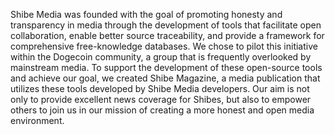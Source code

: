 Shibe Media was founded with the goal of promoting honesty and transparency in media through the development of tools that facilitate open collaboration, enable better source traceability, and provide a framework for comprehensive free-knowledge databases. We chose to pilot this initiative within the Dogecoin community, a group that is frequently overlooked by mainstream media. To support the development of these open-source tools and achieve our goal, we created Shibe Magazine, a media publication that utilizes these tools developed by Shibe Media developers. Our aim is not only to provide excellent news coverage for Shibes, but also to empower others to join us in our mission of creating a more honest and open media environment.
